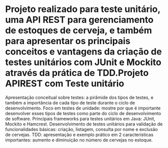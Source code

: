 #  Projeto realizado para teste unitário, uma API REST para gerenciamento de estoques de cerveja, e também para apresentar os principais conceitos e vantagens da criação de testes unitários com JUnit e Mockito através da prática de TDD.Projeto APIREST com Teste unitário


Apresentação conceitual sobre testes: a pirâmide dos tipos de testes, e também a importância de cada tipo de teste durante o ciclo de desenvolvimento. Foco em testes de unidade: mostre por que é importante desenvolver esses tipos de testes como parte do ciclo de desenvolvimento de software. Principais frameworks para testes unitários em Java: JUnit, Mockito e Hamcrest. Desenvolvimento de testes unitários para validação de funcionalidades básicas: criação, listagem, consulta por nome e exclusão de cervejas. TDD: apresentação e exemplo prático em 2 características importantes: aumento e diminuição no número de cervejas no estoque.
